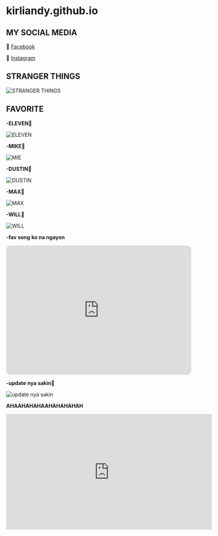 # kirliandy.github.io




## MY SOCIAL MEDIA

🔗 [Facebook](https://www.facebook.com/kirlian.nhikel?mibextid=ZbWKwL)

🔗 [Instagram](https://www.instagram.com/kliannnn/?next=%2F)

## STRANGER THINGS 

![STRANGER THINGS](https://encrypted-tbn0.gstatic.com/images?q=tbn:ANd9GcQ1JPtkDPuTPPo-RfNX4FnccCj5n_ah7yX7Mza6WNqhs3-AcrtCYShDSa-m5bM0f6pfkTY&usqp=CAU)

## FAVORITE

**-ELEVEN**🎸

![ELEVEN](https://encrypted-tbn0.gstatic.com/images?q=tbn:ANd9GcSNt0XvT7C_aMirZWal3SbJqipE9nWzRvLAws6SlfbB70d76hqhQbzaovR_tOCxEWieCI0&usqp=CAU)

**-MIKE**🎸

![MIE](https://encrypted-tbn0.gstatic.com/images?q=tbn:ANd9GcTT2nUqpXrlKFUiS0y26L_R5EHCY3thrFdkGiXUQWzuXtnZ5Jg1VuGbT7bafqs7jfzkC88&usqp=CAU)

**-DUSTIN**🎸

![DUSTIN](https://encrypted-tbn0.gstatic.com/images?q=tbn:ANd9GcTE7in9hxmefNXzyNXkEPA0_aeSeRNxeLioyFFRZcvZxQx0YjC39GR95hd3vM2OQKRjG9Q&usqp=CAU)

**-MAX**🎸

![MAX](https://encrypted-tbn0.gstatic.com/images?q=tbn:ANd9GcRExQo-Deo66u2FxW_ST7FzIvkJRjbxsJkjbwwTIoJrXPsL-5mIs3zTB7SxDsy0YrnirOY&usqp=CAU)

**-WILL**🎸

![WILL](https://encrypted-tbn0.gstatic.com/images?q=tbn:ANd9GcSau3rhfzel-05R0J4hL6Nb4qcIStOZsg1QewxgTqQRMB0vjPV9bn1ql52Fhg4y7R7m2SU&usqp=CAU)

**-fav song ko na ngayon**

<iframe style="border-radius:12px" src="https://open.spotify.com/embed/track/2v5VIWMjZxeiG52KckiXxS?utm_source=generator" width="100%" height="352" frameBorder="0" allowfullscreen="" allow="autoplay; clipboard-write; encrypted-media; fullscreen; picture-in-picture" loading="lazy"></iframe>


**-update nya sakin**🥹


![update nya sakin](https://scontent.xx.fbcdn.net/v/t1.15752-9/310240156_623687022836576_8482778632514300522_n.jpg?stp=dst-jpg_s851x315&_nc_cat=102&ccb=1-7&_nc_sid=aee45a&_nc_eui2=AeExZHrkVFGwvUxFoAk6bh4UMleNI6rsnrUyV40jquyetR25IGjZa5UNWDxWtBvhezqpzd4lMiOOYphUJ2MEKw1_&_nc_ohc=yf7deyhK6rkAX9fgv06&_nc_ad=z-m&_nc_cid=0&_nc_ht=scontent.xx&oh=03_AdScwJBD6jUIfIDhodHEYR-sf7ltkgg6ZEJp8Fv0gTJBaQ&oe=63A41D89)


**AHAAHAHAHAAHAHAHAHAH**


<iframe width="560" height="315" src="https://www.youtube.com/embed/dQw4w9WgXcQ" title="YouTube video player" frameborder="0" allow="accelerometer; autoplay; clipboard-write; encrypted-media; gyroscope; picture-in-picture" allowfullscreen></iframe>
